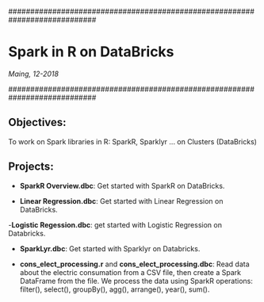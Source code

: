 ############################################################################

# Spark in R on DataBricks

*Maing, 12-2018*

############################################################################

## Objectives:
To work on Spark libraries in R: SparkR, Sparklyr ... on Clusters (DataBricks)

## Projects:
- **SparkR Overview.dbc**: Get started with SparkR on DataBricks.

- **Linear Regression.dbc**: Get started with Linear Regression on DataBricks.

-**Logistic Regession.dbc**: get started with Logistic Regression on Databricks.

- **SparkLyr.dbc**: Get started with Sparklyr on Databricks.

- **cons_elect_processing.r** and **cons_elect_processing.dbc**: Read data about the electric consumation from a CSV file, then create a Spark DataFrame from the file. We process the data using SparkR operations: filter(), select(), groupBy(), agg(), arrange(), year(), sum().